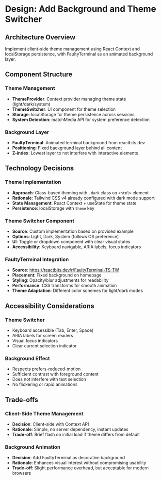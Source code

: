 # Design: Add Background and Theme Switcher

## Architecture Overview
Implement client-side theme management using React Context and localStorage persistence, with FaultyTerminal as an animated background layer.

## Component Structure

### Theme Management
- **ThemeProvider**: Context provider managing theme state (light/dark/system)
- **ThemeSwitcher**: UI component for theme selection
- **Storage**: localStorage for theme persistence across sessions
- **System Detection**: matchMedia API for system preference detection

### Background Layer
- **FaultyTerminal**: Animated terminal background from reactbits.dev
- **Positioning**: Fixed background layer behind all content
- **Z-index**: Lowest layer to not interfere with interactive elements

## Technology Decisions

### Theme Implementation
- **Approach**: Class-based theming with `.dark` class on `<html>` element
- **Rationale**: Tailwind CSS v4 already configured with dark mode support
- **State Management**: React Context + useState for theme state
- **Persistence**: localStorage with `theme` key

### Theme Switcher Component
- **Source**: Custom implementation based on provided example
- **Options**: Light, Dark, System (follows OS preference)
- **UI**: Toggle or dropdown component with clear visual states
- **Accessibility**: Keyboard navigable, ARIA labels, focus indicators

### FaultyTerminal Integration
- **Source**: https://reactbits.dev/r/FaultyTerminal-TS-TW
- **Placement**: Fixed background on homepage
- **Styling**: Opacity/blur adjustments for readability
- **Performance**: CSS transforms for smooth animation
- **Theme Adaptation**: Different color schemes for light/dark modes

## Accessibility Considerations

### Theme Switcher
- Keyboard accessible (Tab, Enter, Space)
- ARIA labels for screen readers
- Visual focus indicators
- Clear current selection indicator

### Background Effect
- Respects prefers-reduced-motion
- Sufficient contrast with foreground content
- Does not interfere with text selection
- No flickering or rapid animations

## Trade-offs

### Client-Side Theme Management
- **Decision**: Client-side with Context API
- **Rationale**: Simple, no server dependency, instant updates
- **Trade-off**: Brief flash on initial load if theme differs from default

### Background Animation
- **Decision**: Add FaultyTerminal as decorative background
- **Rationale**: Enhances visual interest without compromising usability
- **Trade-off**: Slight performance overhead, but acceptable for modern browsers
